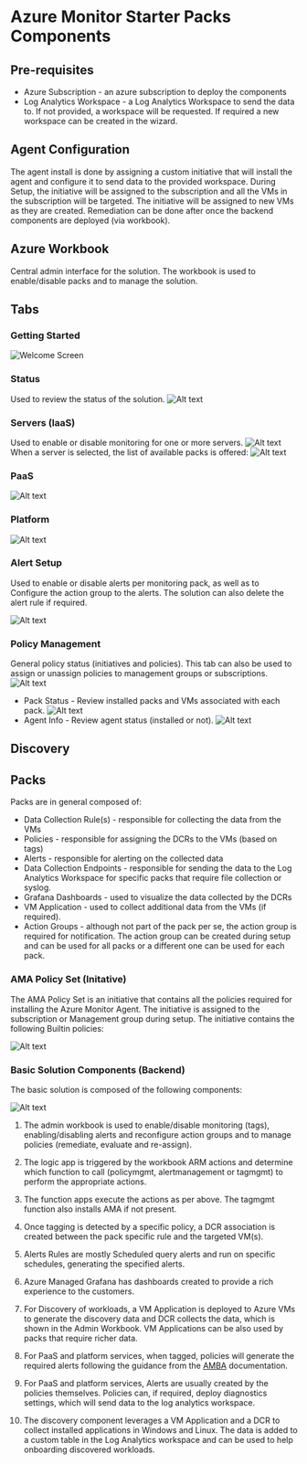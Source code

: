 # Azure Monitor Starter Packs Components

## Pre-requisites

- Azure Subscription - an azure subscription to deploy the components
- Log Analytics Workspace - a Log Analytics Workspace to send the data to. If not provided, a workspace will be requested. If required a new workspace can be created in the wizard.

## Agent Configuration

The agent install is done by assigning a custom initiative that will install the agent and configure it to send data to the provided workspace. During Setup, the initiative will be assigned to the subscription and all the VMs in the subscription will be targeted. The initiative will be assigned to new VMs as they are created. Remediation can be done after once the backend components are deployed (via workbook).

## Azure Workbook

Central admin interface for the solution. The workbook is used to enable/disable packs and to manage the solution.
  
## Tabs

### Getting Started
  
![Welcome Screen](image-9.png)

### Status
  Used to review the status of the solution.
![Alt text](image-10.png)

### Servers (IaaS)
  Used to enable or disable monitoring for one or more servers.
![Alt text](image-11.png)
When a server is selected, the list of available packs is offered:
![Alt text](image-12.png)

### PaaS

![Alt text](image-18.png)

### Platform

![Alt text](image-19.png)


### Alert Setup
  Used to enable or disable alerts per monitoring pack, as well as to Configure the action group to the alerts. The solution can also delete the alert rule if required.

![Alt text](image-13.png)

### Policy Management
  General policy status (initiatives and policies). This tab can also be used to assign or unassign policies to management groups or subscriptions.
![Alt text](image-14.png)
- Pack Status - Review installed packs and VMs associated with each pack.
![Alt text](image-15.png)
- Agent Info - Review agent status (installed or not).
![Alt text](image-16.png)


## Discovery

## Packs

Packs are in general composed of:

- Data Collection Rule(s) - responsible for collecting the data from the VMs
- Policies - responsible for assigning the DCRs to the VMs (based on tags)
- Alerts - responsible for alerting on the collected data
- Data Collection Endpoints - responsible for sending the data to the Log Analytics Workspace for specific packs that require file collection or syslog.
- Grafana Dashboards - used to visualize the data collected by the DCRs
- VM Application - used to collect additional data from the VMs (if required).
- Action Groups - although not part of the pack per se, the action group is required for notification. The action group can be created during setup and can be used for all packs or a different one can be used for each pack.

### AMA Policy Set (Initative)

The AMA Policy Set is an initiative that contains all the policies required for installing the Azure Monitor Agent. The initiative is assigned to the subscription or Management group during setup. The initiative contains the following Builtin policies:

![Alt text](image-17.png)

### Basic Solution Components (Backend)

The basic solution is composed of the following components:

![Alt text](image-20.png)

1. The admin workbook is used to enable/disable monitoring (tags), enabling/disabling alerts and reconfigure action groups and to manage policies (remediate, evaluate and re-assign).

2. The logic app is triggered by the workbook ARM actions and determine which function to call (policymgmt, alertmanagement or tagmgmt) to perform the appropriate actions.

3. The function apps execute the actions as per above. The tagmgmt function also installs AMA if not present.

4. Once tagging is detected by a specific policy, a DCR association is created between the pack specific rule and the targeted VM(s).

5. Alerts Rules are mostly Scheduled query alerts and run on specific schedules, generating the specified alerts.

6. Azure Managed Grafana has dashboards created to provide a rich experience to the customers.

7. For Discovery of workloads, a VM Application is deployed to Azure VMs to generate the discovery data and DCR collects the data, which is shown in the Admin Workbook. VM Applications can be also used by packs that require richer data.

8. For PaaS and platform services, when tagged, policies will generate the required alerts following the guidance from the [AMBA](https://aka.ms/amba) documentation.

9. For PaaS and platform services, Alerts are usually created by the policies themselves. Policies can, if required, deploy diagnostics settings, which will send data to the log analytics workspace.

10. The discovery component leverages a VM Application and a DCR to collect installed applications in Windows and Linux. The data is added to a custom table in the Log Analytics workspace and can be used to help onboarding discovered workloads.